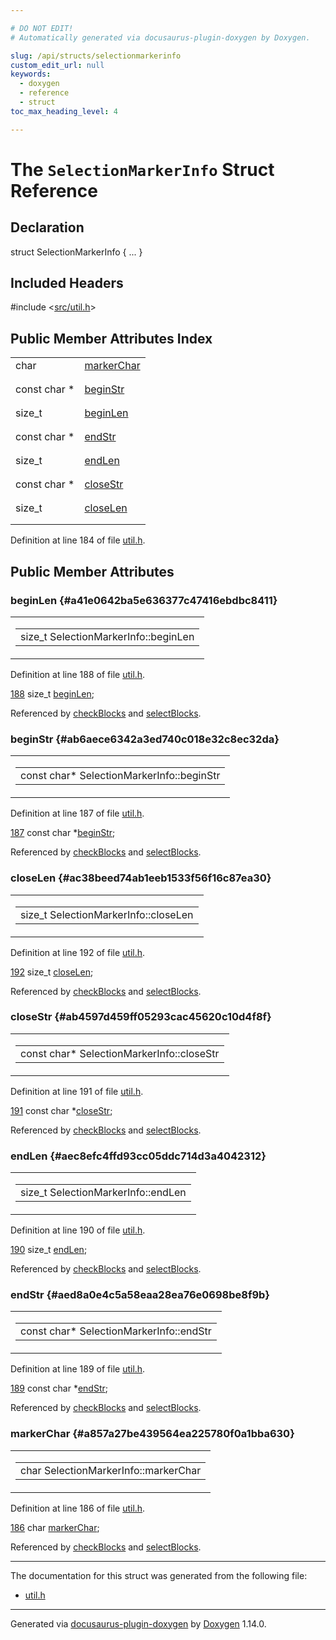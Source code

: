 ```yaml
---

# DO NOT EDIT!
# Automatically generated via docusaurus-plugin-doxygen by Doxygen.

slug: /api/structs/selectionmarkerinfo
custom_edit_url: null
keywords:
  - doxygen
  - reference
  - struct
toc_max_heading_level: 4

---
```


<div class="doxyPage">

# The `SelectionMarkerInfo` Struct Reference



## Declaration

<div class="doxyDeclaration">
struct SelectionMarkerInfo { ... }
</div>

## Included Headers

<div class="doxyIncludesList">#include &lt;<a href="/web-doxygen/docs/api/files/src/util-h">src/util.h</a>&gt;
</div>

## Public Member Attributes Index

<table class="doxyMembersIndex">

<tr class="doxyMemberIndexItem">
<td class="doxyMemberIndexItemType" align="left" valign="top">char</td>
<td class="doxyMemberIndexItemName" align="left" valign="top"><a href="#a857a27be439564ea225780f0a1bba630">markerChar</a></td>
</tr>
<tr class="doxyMemberIndexDescription">
<td class="doxyMemberIndexDescriptionLeft"></td>
<td class="doxyMemberIndexDescriptionRight">
</td>
</tr>
<tr class="doxyMemberIndexSeparator">
<td class="doxyMemberIndexSeparator" colspan="2"></td>
</tr>

<tr class="doxyMemberIndexItem">
<td class="doxyMemberIndexItemType" align="left" valign="top">const char *</td>
<td class="doxyMemberIndexItemName" align="left" valign="top"><a href="#ab6aece6342a3ed740c018e32c8ec32da">beginStr</a></td>
</tr>
<tr class="doxyMemberIndexDescription">
<td class="doxyMemberIndexDescriptionLeft"></td>
<td class="doxyMemberIndexDescriptionRight">
</td>
</tr>
<tr class="doxyMemberIndexSeparator">
<td class="doxyMemberIndexSeparator" colspan="2"></td>
</tr>

<tr class="doxyMemberIndexItem">
<td class="doxyMemberIndexItemType" align="left" valign="top">size_t</td>
<td class="doxyMemberIndexItemName" align="left" valign="top"><a href="#a41e0642ba5e636377c47416ebdbc8411">beginLen</a></td>
</tr>
<tr class="doxyMemberIndexDescription">
<td class="doxyMemberIndexDescriptionLeft"></td>
<td class="doxyMemberIndexDescriptionRight">
</td>
</tr>
<tr class="doxyMemberIndexSeparator">
<td class="doxyMemberIndexSeparator" colspan="2"></td>
</tr>

<tr class="doxyMemberIndexItem">
<td class="doxyMemberIndexItemType" align="left" valign="top">const char *</td>
<td class="doxyMemberIndexItemName" align="left" valign="top"><a href="#aed8a0e4c5a58eaa28ea76e0698be8f9b">endStr</a></td>
</tr>
<tr class="doxyMemberIndexDescription">
<td class="doxyMemberIndexDescriptionLeft"></td>
<td class="doxyMemberIndexDescriptionRight">
</td>
</tr>
<tr class="doxyMemberIndexSeparator">
<td class="doxyMemberIndexSeparator" colspan="2"></td>
</tr>

<tr class="doxyMemberIndexItem">
<td class="doxyMemberIndexItemType" align="left" valign="top">size_t</td>
<td class="doxyMemberIndexItemName" align="left" valign="top"><a href="#aec8efc4ffd93cc05ddc714d3a4042312">endLen</a></td>
</tr>
<tr class="doxyMemberIndexDescription">
<td class="doxyMemberIndexDescriptionLeft"></td>
<td class="doxyMemberIndexDescriptionRight">
</td>
</tr>
<tr class="doxyMemberIndexSeparator">
<td class="doxyMemberIndexSeparator" colspan="2"></td>
</tr>

<tr class="doxyMemberIndexItem">
<td class="doxyMemberIndexItemType" align="left" valign="top">const char *</td>
<td class="doxyMemberIndexItemName" align="left" valign="top"><a href="#ab4597d459ff05293cac45620c10d4f8f">closeStr</a></td>
</tr>
<tr class="doxyMemberIndexDescription">
<td class="doxyMemberIndexDescriptionLeft"></td>
<td class="doxyMemberIndexDescriptionRight">
</td>
</tr>
<tr class="doxyMemberIndexSeparator">
<td class="doxyMemberIndexSeparator" colspan="2"></td>
</tr>

<tr class="doxyMemberIndexItem">
<td class="doxyMemberIndexItemType" align="left" valign="top">size_t</td>
<td class="doxyMemberIndexItemName" align="left" valign="top"><a href="#ac38beed74ab1eeb1533f56f16c87ea30">closeLen</a></td>
</tr>
<tr class="doxyMemberIndexDescription">
<td class="doxyMemberIndexDescriptionLeft"></td>
<td class="doxyMemberIndexDescriptionRight">
</td>
</tr>
<tr class="doxyMemberIndexSeparator">
<td class="doxyMemberIndexSeparator" colspan="2"></td>
</tr>

</table>


<p>Definition at line 184 of file <a href="/web-doxygen/docs/api/files/src/util-h">util.h</a>.</p>


<div class="doxySectionDef">

## Public Member Attributes

### beginLen {#a41e0642ba5e636377c47416ebdbc8411}

<div class="doxyMemberItem">
<div class="doxyMemberProto">
<table class="doxyMemberLabels">
<tr class="doxyMemberLabels">
<td class="doxyMemberLabelsLeft">
<table class="doxyMemberName">
<tr>
<td class="doxyMemberName">size_t SelectionMarkerInfo::beginLen</td>
</tr>
</table>
</td>
</tr>
</table>
</div>
<div class="doxyMemberDoc">



<p>Definition at line 188 of file <a href="/web-doxygen/docs/api/files/src/util-h">util.h</a>.</p>


<div class="doxyProgramListing">

<div class="doxyCodeLine"><span class="doxyLineNumber"><a href="#a41e0642ba5e636377c47416ebdbc8411">188</a></span><span class="doxyLineContent"><span class="doxyHighlight">  </span><span class="doxyHighlightKeywordType">size_t</span><span class="doxyHighlight">      <a href="#a41e0642ba5e636377c47416ebdbc8411">beginLen</a>;</span></span></div>

</div>


<p>Referenced by <a href="/web-doxygen/docs/api/files/src/util-cpp/#a3618467e48bbb77e01562b327fa65f20">checkBlocks</a> and <a href="/web-doxygen/docs/api/files/src/util-cpp/#a558bfa6d487cad0977c6d706cd638a6c">selectBlocks</a>.</p>

</div>
</div>

### beginStr {#ab6aece6342a3ed740c018e32c8ec32da}

<div class="doxyMemberItem">
<div class="doxyMemberProto">
<table class="doxyMemberLabels">
<tr class="doxyMemberLabels">
<td class="doxyMemberLabelsLeft">
<table class="doxyMemberName">
<tr>
<td class="doxyMemberName">const char* SelectionMarkerInfo::beginStr</td>
</tr>
</table>
</td>
</tr>
</table>
</div>
<div class="doxyMemberDoc">



<p>Definition at line 187 of file <a href="/web-doxygen/docs/api/files/src/util-h">util.h</a>.</p>


<div class="doxyProgramListing">

<div class="doxyCodeLine"><span class="doxyLineNumber"><a href="#ab6aece6342a3ed740c018e32c8ec32da">187</a></span><span class="doxyLineContent"><span class="doxyHighlight">  </span><span class="doxyHighlightKeyword">const</span><span class="doxyHighlight"> </span><span class="doxyHighlightKeywordType">char</span><span class="doxyHighlight"> *<a href="#ab6aece6342a3ed740c018e32c8ec32da">beginStr</a>;</span></span></div>

</div>


<p>Referenced by <a href="/web-doxygen/docs/api/files/src/util-cpp/#a3618467e48bbb77e01562b327fa65f20">checkBlocks</a> and <a href="/web-doxygen/docs/api/files/src/util-cpp/#a558bfa6d487cad0977c6d706cd638a6c">selectBlocks</a>.</p>

</div>
</div>

### closeLen {#ac38beed74ab1eeb1533f56f16c87ea30}

<div class="doxyMemberItem">
<div class="doxyMemberProto">
<table class="doxyMemberLabels">
<tr class="doxyMemberLabels">
<td class="doxyMemberLabelsLeft">
<table class="doxyMemberName">
<tr>
<td class="doxyMemberName">size_t SelectionMarkerInfo::closeLen</td>
</tr>
</table>
</td>
</tr>
</table>
</div>
<div class="doxyMemberDoc">



<p>Definition at line 192 of file <a href="/web-doxygen/docs/api/files/src/util-h">util.h</a>.</p>


<div class="doxyProgramListing">

<div class="doxyCodeLine"><span class="doxyLineNumber"><a href="#ac38beed74ab1eeb1533f56f16c87ea30">192</a></span><span class="doxyLineContent"><span class="doxyHighlight">  </span><span class="doxyHighlightKeywordType">size_t</span><span class="doxyHighlight">      <a href="#ac38beed74ab1eeb1533f56f16c87ea30">closeLen</a>;</span></span></div>

</div>


<p>Referenced by <a href="/web-doxygen/docs/api/files/src/util-cpp/#a3618467e48bbb77e01562b327fa65f20">checkBlocks</a> and <a href="/web-doxygen/docs/api/files/src/util-cpp/#a558bfa6d487cad0977c6d706cd638a6c">selectBlocks</a>.</p>

</div>
</div>

### closeStr {#ab4597d459ff05293cac45620c10d4f8f}

<div class="doxyMemberItem">
<div class="doxyMemberProto">
<table class="doxyMemberLabels">
<tr class="doxyMemberLabels">
<td class="doxyMemberLabelsLeft">
<table class="doxyMemberName">
<tr>
<td class="doxyMemberName">const char* SelectionMarkerInfo::closeStr</td>
</tr>
</table>
</td>
</tr>
</table>
</div>
<div class="doxyMemberDoc">



<p>Definition at line 191 of file <a href="/web-doxygen/docs/api/files/src/util-h">util.h</a>.</p>


<div class="doxyProgramListing">

<div class="doxyCodeLine"><span class="doxyLineNumber"><a href="#ab4597d459ff05293cac45620c10d4f8f">191</a></span><span class="doxyLineContent"><span class="doxyHighlight">  </span><span class="doxyHighlightKeyword">const</span><span class="doxyHighlight"> </span><span class="doxyHighlightKeywordType">char</span><span class="doxyHighlight"> *<a href="#ab4597d459ff05293cac45620c10d4f8f">closeStr</a>;</span></span></div>

</div>


<p>Referenced by <a href="/web-doxygen/docs/api/files/src/util-cpp/#a3618467e48bbb77e01562b327fa65f20">checkBlocks</a> and <a href="/web-doxygen/docs/api/files/src/util-cpp/#a558bfa6d487cad0977c6d706cd638a6c">selectBlocks</a>.</p>

</div>
</div>

### endLen {#aec8efc4ffd93cc05ddc714d3a4042312}

<div class="doxyMemberItem">
<div class="doxyMemberProto">
<table class="doxyMemberLabels">
<tr class="doxyMemberLabels">
<td class="doxyMemberLabelsLeft">
<table class="doxyMemberName">
<tr>
<td class="doxyMemberName">size_t SelectionMarkerInfo::endLen</td>
</tr>
</table>
</td>
</tr>
</table>
</div>
<div class="doxyMemberDoc">



<p>Definition at line 190 of file <a href="/web-doxygen/docs/api/files/src/util-h">util.h</a>.</p>


<div class="doxyProgramListing">

<div class="doxyCodeLine"><span class="doxyLineNumber"><a href="#aec8efc4ffd93cc05ddc714d3a4042312">190</a></span><span class="doxyLineContent"><span class="doxyHighlight">  </span><span class="doxyHighlightKeywordType">size_t</span><span class="doxyHighlight">      <a href="#aec8efc4ffd93cc05ddc714d3a4042312">endLen</a>;</span></span></div>

</div>


<p>Referenced by <a href="/web-doxygen/docs/api/files/src/util-cpp/#a3618467e48bbb77e01562b327fa65f20">checkBlocks</a> and <a href="/web-doxygen/docs/api/files/src/util-cpp/#a558bfa6d487cad0977c6d706cd638a6c">selectBlocks</a>.</p>

</div>
</div>

### endStr {#aed8a0e4c5a58eaa28ea76e0698be8f9b}

<div class="doxyMemberItem">
<div class="doxyMemberProto">
<table class="doxyMemberLabels">
<tr class="doxyMemberLabels">
<td class="doxyMemberLabelsLeft">
<table class="doxyMemberName">
<tr>
<td class="doxyMemberName">const char* SelectionMarkerInfo::endStr</td>
</tr>
</table>
</td>
</tr>
</table>
</div>
<div class="doxyMemberDoc">



<p>Definition at line 189 of file <a href="/web-doxygen/docs/api/files/src/util-h">util.h</a>.</p>


<div class="doxyProgramListing">

<div class="doxyCodeLine"><span class="doxyLineNumber"><a href="#aed8a0e4c5a58eaa28ea76e0698be8f9b">189</a></span><span class="doxyLineContent"><span class="doxyHighlight">  </span><span class="doxyHighlightKeyword">const</span><span class="doxyHighlight"> </span><span class="doxyHighlightKeywordType">char</span><span class="doxyHighlight"> *<a href="#aed8a0e4c5a58eaa28ea76e0698be8f9b">endStr</a>;</span></span></div>

</div>


<p>Referenced by <a href="/web-doxygen/docs/api/files/src/util-cpp/#a3618467e48bbb77e01562b327fa65f20">checkBlocks</a> and <a href="/web-doxygen/docs/api/files/src/util-cpp/#a558bfa6d487cad0977c6d706cd638a6c">selectBlocks</a>.</p>

</div>
</div>

### markerChar {#a857a27be439564ea225780f0a1bba630}

<div class="doxyMemberItem">
<div class="doxyMemberProto">
<table class="doxyMemberLabels">
<tr class="doxyMemberLabels">
<td class="doxyMemberLabelsLeft">
<table class="doxyMemberName">
<tr>
<td class="doxyMemberName">char SelectionMarkerInfo::markerChar</td>
</tr>
</table>
</td>
</tr>
</table>
</div>
<div class="doxyMemberDoc">



<p>Definition at line 186 of file <a href="/web-doxygen/docs/api/files/src/util-h">util.h</a>.</p>


<div class="doxyProgramListing">

<div class="doxyCodeLine"><span class="doxyLineNumber"><a href="#a857a27be439564ea225780f0a1bba630">186</a></span><span class="doxyLineContent"><span class="doxyHighlight">  </span><span class="doxyHighlightKeywordType">char</span><span class="doxyHighlight">        <a href="#a857a27be439564ea225780f0a1bba630">markerChar</a>;</span></span></div>

</div>


<p>Referenced by <a href="/web-doxygen/docs/api/files/src/util-cpp/#a3618467e48bbb77e01562b327fa65f20">checkBlocks</a> and <a href="/web-doxygen/docs/api/files/src/util-cpp/#a558bfa6d487cad0977c6d706cd638a6c">selectBlocks</a>.</p>

</div>
</div>

</div>

<hr/>

The documentation for this struct was generated from the following file:

<ul>
<li><a href="/web-doxygen/docs/api/files/src/util-h">util.h</a></li>
</ul>

<hr/>

<p class="doxyGeneratedBy">Generated via <a href="https://github.com/xpack/docusaurus-plugin-doxygen">docusaurus-plugin-doxygen</a> by <a href="https://www.doxygen.nl">Doxygen</a> 1.14.0.</p>

</div>
